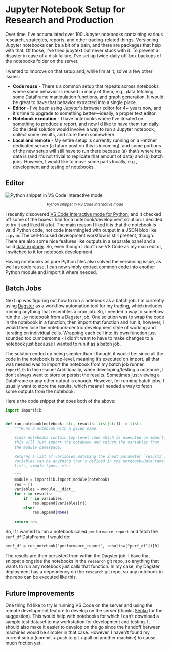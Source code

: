 # Jupyter Notebook Setup for Research and Production

Over time, I've accumulated over 100 Jupyter notebooks containing various research, strategies, reports, and other trading-related things. Versioning Jupyter notebooks can be a bit of a pain, and there are packages that help with that. Of those, I've tried jupytext but never stuck with it. To prevent a disaster in case of a disk failure, I've set up twice-daily off-box backups of the notebooks folder on the server.

I wanted to improve on that setup and, while I’m at it, solve a few other issues:

* **Code reuse** - There's a common setup that repeats across notebooks, where some behavior is reused in many of them, e.g., data fetching, some DataFrame manipulation functions, and graph generation. It would be great to have that behavior extracted into a single place.
* **Editor** - I've been using Jupyter's browser editor for 4+ years now, and it's time to upgrade to something better—ideally, a proper text editor.
* **Notebook execution** - I have notebooks where I've iterated on something to produce a report, and now I’d like to have them run daily. So the ideal solution would involve a way to run a Jupyter notebook, collect some results, and store them somewhere.
* **Local and remote** - My entire setup is currently running on a Hetzner dedicated server (a future post on this is incoming), and some portions of the new setup will still have to run there because (a) that’s where the data is (and it's not trivial to replicate that amount of data) and (b) batch jobs. However, I would like to move some parts locally, e.g., development and testing of notebooks.

## Editor

![Python snippet in VS Code interactive mode](https://i.snap.as/H30I84Ct.png)
<div style="text-align:center;"><small><em>Python snippet in VS Code interactive mode</em></small></div>

I recently discovered [VS Code Interactive mode for Python](https://code.visualstudio.com/docs/python/jupyter-support-py), and it checked off some of the boxes I had for a notebook/development solution. I decided to try it and liked it a lot. The main reason I liked it is that the notebook is valid Python code, not code intermingled with output in a JSON blob like `.ipynb`. The cell-focused development workflow is still present, though. There are also some nice features like outputs in a separate panel and a solid [data explorer](https://code.visualstudio.com/docs/datascience/data-wrangler). So, even though I don't use VS Code as my main editor, I switched to it for notebook development.

Having notebooks as pure Python files also solved the versioning issue, as well as code reuse. I can now simply extract common code into another Python module and import it where needed.

## Batch Jobs

Next up was figuring out how to run a notebook as a batch job. I'm currently using [Dagster](https://github.com/dagster-io/dagster) as a workflow automation tool for my trading, which includes running anything that resembles a cron job. So, I needed a way to somehow run the `.py` notebook from a Dagster job. One solution was to wrap the code in the notebook in a function, then import that function and run it, however, I would then lose the notebook-centric development style of working and iterating on individual cells. Wrapping each cell into its own function just sounded too cumbersome - I didn't want to have to make changes to a notebook just because I wanted to run it as a batch job.

The solution ended up being simpler than I thought it would be: since all the code in the notebook is top-level, meaning it’s executed on import, all that was needed was to import the notebook from my batch job runner. `importlib` to the rescue! Additionally, when developing/testing a notebook, I don’t always want to store or persist the results. Sometimes just viewing a DataFrame or any other output is enough. However, for running batch jobs, I usually want to store the results, which means I needed a way to fetch some outputs from the notebook.

Here's the code snippet that does both of the above:

```python
import importlib


def run_notebook(notebook: str, results: list[str]) -> list:
    """Runs a notebook with a given name.

    Since notebooks contain top-level code which is executed on import,
    this will just import the notebook and return the variables from
    the module namespace.

    Returns a list of variables matching the input parameter `results`.
    Variables can be anything that's defined in the notebook—DataFrames,
    lists, simple types, etc.

    """
    module = importlib.import_module(notebook)
    res = []
    variables = module.__dict__
    for r in results:
        if r in variables:
            res.append(variables[r])
        else:
            res.append(None)

    return res

```

So, if I wanted to run a notebook called `performance_report` and fetch the `perf_df` DataFrame, I would do:

    perf_df = run_notebook("performance_report", results=["perf_df"])[0]

The results are then persisted from within the Dagster job. I have that snippet alongside the notebooks in the `research` git repo, so anything that wants to run any notebook just calls that function. In my case, my Dagster deployment has a dependency on the `research` git repo, so any notebook in the repo can be executed like this.

## Future Improvements

One thing I'd like to try is running VS Code on the server and using the remote development feature to develop on the server (thanks [Senko](https://senko.net/) for the suggestion). This would help with notebooks for which I can’t download a sample test dataset to my workstation for development and testing. It should also make it easier to develop on the go since the handoff between machines would be simpler in that case. However, I haven’t found my current setup (commit + push to git + pull on another machine) to cause much friction yet.
